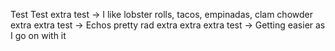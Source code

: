 Test Test
extra test -> I like lobster rolls, tacos, empinadas, clam chowder
extra extra test -> Echos pretty rad
extra extra extra test -> Getting easier as I go on with it